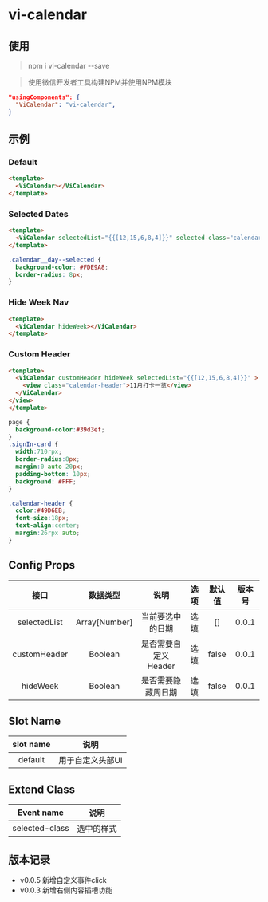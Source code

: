 # vi-calendar

## 使用

> npm i vi-calendar --save <br>

> 使用微信开发者工具构建NPM并使用NPM模块


```json
"usingComponents": {
  "ViCalendar": "vi-calendar",
}
```

## 示例

<!-- visionUI code example -->

### Default

```html
<template>
  <ViCalendar></ViCalendar>
</template>
```

<!-- code example -->

### Selected Dates

```html
<template>
  <ViCalendar selectedList="{{[12,15,6,8,4]}}" selected-class="calendar__day--selected"></ViCalendar>
</template>
```

```css
.calendar__day--selected {
  background-color: #FDE9A8;
  border-radius: 8px;
}
```

<!-- code example -->

### Hide Week Nav

```html
<template>
  <ViCalendar hideWeek></ViCalendar>
</template>
```

<!-- code example -->

### Custom Header

```html
<template>
  <ViCalendar customHeader hideWeek selectedList="{{[12,15,6,8,4]}}" >
    <view class="calendar-header">11月打卡一览</view>
  </ViCalendar>
</view>
</template>
```

```css
page {
  background-color:#39d3ef;
}
.signIn-card {
  width:710rpx;
  border-radius:8px;
  margin:0 auto 20px;
  padding-bottom: 10px;
  background: #FFF;
}

.calendar-header {
  color:#49D6EB;
  font-size:18px;
  text-align:center;
  margin:26rpx auto;
}
```

<!-- code example -->

<!-- visionUI code example -->

## Config Props

| 接口 | 数据类型 | 说明 | 选项 | 默认值 | 版本号 |
| :--: | :--: | :--: | :--: | :--: | :--: |
| selectedList | Array[Number] | 当前要选中的日期 | 选填 | [] | 0.0.1 |
| customHeader | Boolean | 是否需要自定义Header | 选填 | false | 0.0.1 |
| hideWeek | Boolean | 是否需要隐藏周日期 | 选填 | false | 0.0.1 |

## Slot Name

| slot name | 说明 |
| :--: | :--: |
| default | 用于自定义头部UI |

## Extend Class

| Event name | 说明 |
| :--: | :--: |
| selected-class | 选中的样式 |

## 版本记录

+ v0.0.5 新增自定义事件click
+ v0.0.3 新增右侧内容插槽功能